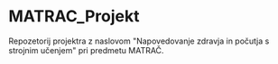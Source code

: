 # MATRAC_Projekt

Repozetorij projektra z naslovom "Napovedovanje zdravja in počutja s strojnim učenjem" pri predmetu MATRAČ.
